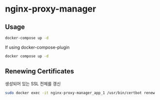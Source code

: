 # nginx-proxy-manager

## Usage

```bash
docker-compose up -d
```

If using docker-compose-plugin

```bash
docker compose up -d
```

## Renewing Certificates

생성되어 있는 SSL 전체를 갱신

```bash
sudo docker exec -it nginx-proxy-manager_app_1 /usr/bin/certbot renew
```